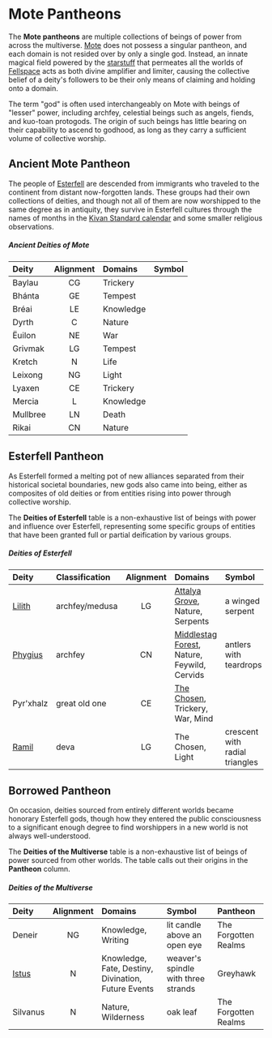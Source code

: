 # Mote Pantheons

The **Mote pantheons** are multiple collections of beings of power from across the multiverse. [Mote](../ch-1-welcome-to-mote/mote.md) does not possess a singular pantheon, and each domain is not resided over by only a single god. Instead, an innate magical field powered by the [starstuff](../ch-5-mote-treasures/starstuff.md) that permeates all the worlds of [Fellspace](../ch-1-welcome-to-mote/cosmology/fellspace.md) acts as both divine amplifier and limiter, causing the collective belief of a deity's followers to be their only means of claiming and holding onto a domain.

The term "god" is often used interchangeably on Mote with beings of "lesser" power, including archfey, celestial beings such as angels, fiends, and kuo-toan protogods. The origin of such beings has little bearing on their capability to ascend to godhood, as long as they carry a sufficient volume of collective worship.

## Ancient Mote Pantheon

The people of [Esterfell](../ch-1-welcome-to-mote/esterfell/esterfell.md) are descended from immigrants who traveled to the continent from distant now-forgotten lands. These groups had their own collections of deities, and though not all of them are now worshipped to the same degree as in antiquity, they survive in Esterfell cultures through the names of months in the [Kivan Standard calendar](../ch-3-stories-of-mote/timekeeping.md#kivan-standard) and some smaller religious observations.

##### Ancient Deities of Mote
|  Deity | Alignment | Domains | Symbol |
|:-------|:---------:|:--------|:-------|
| Baylau | CG | Trickery |  |
| Bhánta | GE | Tempest |  |
| Bréai | LE | Knowledge |  |
| Dyrth | C | Nature |  |
| Ëuilon | NE | War |  |
| Grivmak | LG | Tempest |  |
| Kretch | N | Life |  |
| Leixong | NG | Light |  |
| Lyaxen | CE | Trickery |  |
| Mercia | L | Knowledge |  |
| Mullbree | LN | Death |  |
| Rikai  | CN | Nature |  |

## Esterfell Pantheon

As Esterfell formed a melting pot of new alliances separated from their historical societal boundaries, new gods also came into being, either as composites of old deities or from entities rising into power through collective worship.

The **Deities of Esterfell** table is a non-exhaustive list of beings with power and influence over Esterfell, representing some specific groups of entities that have been granted full or partial deification by various groups.

##### Deities of Esterfell
|  Deity | Classification | Alignment | Domains | Symbol |
|:-------|:---------------|:---------:|:--------|:-------|
| [Lilith](esterfell-deities/lilith.md) | archfey/medusa | LG | [Attalya Grove](../ch-1-welcome-to-mote/esterfell/lenya/attalya-grove.md), Nature, Serpents | a winged serpent |
| [Phygius](esterfell-deities/phygius.md) | archfey | CN | [Middlestag Forest](../ch-1-welcome-to-mote/esterfell/lenya/middlestag-forest.md), Nature, Feywild, Cervids | antlers with teardrops |
| Pyr'xhalz | great old one | CE | [The Chosen](../ch-2-people-of-mote/organizations/the-chosen/the-chosen.md), Trickery, War, Mind |  |
| [Ramil](esterfell-deities/ramil.md) | deva | LG | The Chosen, Light | crescent with radial triangles |

## Borrowed Pantheon

On occasion, deities sourced from entirely different worlds became honorary Esterfell gods, though how they entered the public consciousness to a significant enough degree to find worshippers in a new world is not always well-understood.

The **Deities of the Multiverse** table is a non-exhaustive list of beings of power sourced from other worlds. The table calls out their origins in the **Pantheon** column.

##### Deities of the Multiverse
|  Deity | Alignment | Domains | Symbol | Pantheon |
|:-------|:---------:|:--------|:-------|:---------|
| Deneir | NG | Knowledge, Writing | lit candle above an open eye | The Forgotten Realms |
| [Istus](multiverse-deities/istus.md) | N | Knowledge, Fate, Destiny, Divination, Future Events | weaver's spindle with three strands | Greyhawk |
| Silvanus | N | Nature, Wilderness | oak leaf | The Forgotten Realms |
